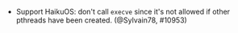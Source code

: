 - Support HaikuOS: don't call `execve` since it's not allowed if other pthreads
  have been created. (@Sylvain78, #10953)
